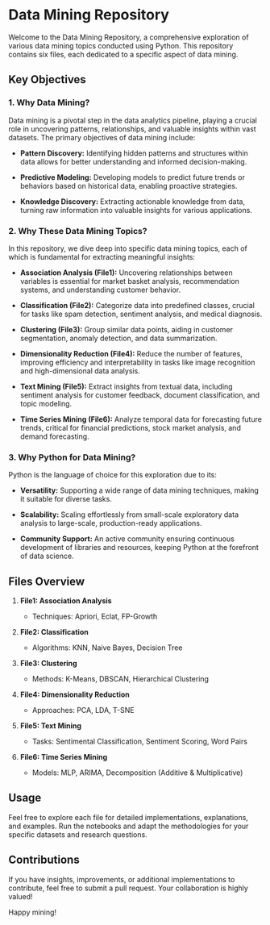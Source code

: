 # Data Mining Repository

Welcome to the Data Mining Repository, a comprehensive exploration of various data mining topics conducted using Python. This repository contains six files, each dedicated to a specific aspect of data mining.

## Key Objectives

### 1. Why Data Mining?

Data mining is a pivotal step in the data analytics pipeline, playing a crucial role in uncovering patterns, relationships, and valuable insights within vast datasets. The primary objectives of data mining include:

- **Pattern Discovery:**
  Identifying hidden patterns and structures within data allows for better understanding and informed decision-making.

- **Predictive Modeling:**
  Developing models to predict future trends or behaviors based on historical data, enabling proactive strategies.

- **Knowledge Discovery:**
  Extracting actionable knowledge from data, turning raw information into valuable insights for various applications.

### 2. Why These Data Mining Topics?

In this repository, we dive deep into specific data mining topics, each of which is fundamental for extracting meaningful insights:

- **Association Analysis (File1):**
  Uncovering relationships between variables is essential for market basket analysis, recommendation systems, and understanding customer behavior.

- **Classification (File2):**
  Categorize data into predefined classes, crucial for tasks like spam detection, sentiment analysis, and medical diagnosis.

- **Clustering (File3):**
  Group similar data points, aiding in customer segmentation, anomaly detection, and data summarization.

- **Dimensionality Reduction (File4):**
  Reduce the number of features, improving efficiency and interpretability in tasks like image recognition and high-dimensional data analysis.

- **Text Mining (File5):**
  Extract insights from textual data, including sentiment analysis for customer feedback, document classification, and topic modeling.

- **Time Series Mining (File6):**
  Analyze temporal data for forecasting future trends, critical for financial predictions, stock market analysis, and demand forecasting.

### 3. Why Python for Data Mining?

Python is the language of choice for this exploration due to its:

- **Versatility:**
  Supporting a wide range of data mining techniques, making it suitable for diverse tasks.

- **Scalability:**
  Scaling effortlessly from small-scale exploratory data analysis to large-scale, production-ready applications.

- **Community Support:**
  An active community ensuring continuous development of libraries and resources, keeping Python at the forefront of data science.

## Files Overview

1. **File1: Association Analysis**
   - Techniques: Apriori, Eclat, FP-Growth

2. **File2: Classification**
   - Algorithms: KNN, Naive Bayes, Decision Tree

3. **File3: Clustering**
   - Methods: K-Means, DBSCAN, Hierarchical Clustering

4. **File4: Dimensionality Reduction**
   - Approaches: PCA, LDA, T-SNE

5. **File5: Text Mining**
   - Tasks: Sentimental Classification, Sentiment Scoring, Word Pairs

6. **File6: Time Series Mining**
   - Models: MLP, ARIMA, Decomposition (Additive & Multiplicative)

## Usage

Feel free to explore each file for detailed implementations, explanations, and examples. Run the notebooks and adapt the methodologies for your specific datasets and research questions.

## Contributions

If you have insights, improvements, or additional implementations to contribute, feel free to submit a pull request. Your collaboration is highly valued!

Happy mining!
